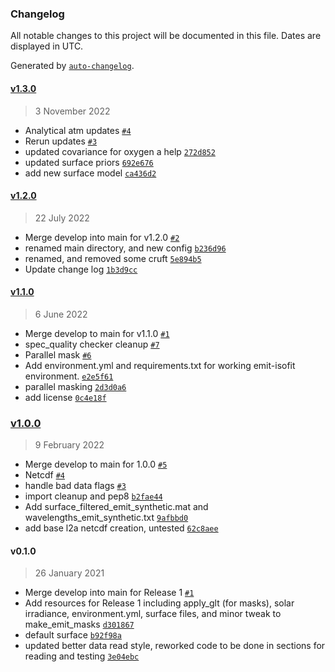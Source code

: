 ### Changelog

All notable changes to this project will be documented in this file. Dates are displayed in UTC.

Generated by [`auto-changelog`](https://github.com/CookPete/auto-changelog).

#### [v1.3.0](https://github.com/emit-sds/emit-sds-l2a/compare/v1.2.0...v1.3.0)

> 3 November 2022

- Analytical atm updates [`#4`](https://github.com/emit-sds/emit-sds-l2a/pull/4)
- Rerun updates [`#3`](https://github.com/emit-sds/emit-sds-l2a/pull/3)
- updated covariance for oxygen a help [`272d852`](https://github.com/emit-sds/emit-sds-l2a/commit/272d852d89bac2dab5adc597deebf1d16b595d1f)
- updated surface priors [`692e676`](https://github.com/emit-sds/emit-sds-l2a/commit/692e676d3c41886904e4f697e614b0efeab23049)
- add new surface model [`ca436d2`](https://github.com/emit-sds/emit-sds-l2a/commit/ca436d2b1fde3617e9e0d58ccfe57a004a8318a2)

#### [v1.2.0](https://github.com/emit-sds/emit-sds-l2a/compare/v1.1.0...v1.2.0)

> 22 July 2022

- Merge develop into main for v1.2.0 [`#2`](https://github.com/emit-sds/emit-sds-l2a/pull/2)
- renamed main directory, and new config [`b236d96`](https://github.com/emit-sds/emit-sds-l2a/commit/b236d9685edf336a983c23ff1762c86b0af50a67)
- renamed, and removed some cruft [`5e894b5`](https://github.com/emit-sds/emit-sds-l2a/commit/5e894b5d03bc6580eec5c68caf4ea59774f01451)
- Update change log [`1b3d9cc`](https://github.com/emit-sds/emit-sds-l2a/commit/1b3d9ccf6824cba48ce84705490188f1e441004d)

#### [v1.1.0](https://github.com/emit-sds/emit-sds-l2a/compare/v1.0.0...v1.1.0)

> 6 June 2022

- Merge develop to main for v1.1.0 [`#1`](https://github.com/emit-sds/emit-sds-l2a/pull/1)
- spec_quality checker cleanup [`#7`](https://github.com/emit-sds/emit-sds-l2a/pull/7)
- Parallel mask [`#6`](https://github.com/emit-sds/emit-sds-l2a/pull/6)
- Add environment.yml and requirements.txt for working emit-isofit environment. [`e2e5f61`](https://github.com/emit-sds/emit-sds-l2a/commit/e2e5f61d930837b6e2af57cfc6b4929d10da41d3)
- parallel masking [`2d3d0a6`](https://github.com/emit-sds/emit-sds-l2a/commit/2d3d0a62718e3f3758e582009531201c599e7354)
- add license [`0c4e18f`](https://github.com/emit-sds/emit-sds-l2a/commit/0c4e18faf34586b5a162e1d83798740939f0bdf4)

### [v1.0.0](https://github.com/emit-sds/emit-sds-l2a/compare/v0.1.0...v1.0.0)

> 9 February 2022

- Merge develop to main for 1.0.0 [`#5`](https://github.com/emit-sds/emit-sds-l2a/pull/5)
- Netcdf [`#4`](https://github.com/emit-sds/emit-sds-l2a/pull/4)
- handle bad data flags [`#3`](https://github.com/emit-sds/emit-sds-l2a/pull/3)
- import cleanup and pep8 [`b2fae44`](https://github.com/emit-sds/emit-sds-l2a/commit/b2fae440d7ca59c8da9a72d59f835ff2f2717315)
- Add surface_filtered_emit_synthetic.mat and wavelengths_emit_synthetic.txt [`9afbbd0`](https://github.com/emit-sds/emit-sds-l2a/commit/9afbbd068b86a3b7072b7ee731c41c2a01c64c53)
- add base l2a netcdf creation, untested [`62c8aee`](https://github.com/emit-sds/emit-sds-l2a/commit/62c8aeebc816cf3353024b5ac1443cf4a58d2260)

#### v0.1.0

> 26 January 2021

- Merge develop into main for Release 1 [`#1`](https://github.com/emit-sds/emit-sds-l2a/pull/1)
- Add resources for Release 1 including apply_glt (for masks), solar irradiance, environment.yml, surface files, and minor tweak to make_emit_masks [`d301867`](https://github.com/emit-sds/emit-sds-l2a/commit/d301867e6e58b6790e6e41a3b5c5b41968c833b8)
- default surface [`b92f98a`](https://github.com/emit-sds/emit-sds-l2a/commit/b92f98af46d89ecf7cd414486a9c4cb45886331a)
- updated better data read style, reworked code to be done in sections for reading and testing [`3e04ebc`](https://github.com/emit-sds/emit-sds-l2a/commit/3e04ebcf3e19847307e305bc3d8ba4dd6162f383)
